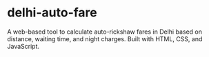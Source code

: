# delhi-auto-fare
A web-based tool to calculate auto-rickshaw fares in Delhi based on distance, waiting time, and night charges. Built with HTML, CSS, and JavaScript.

